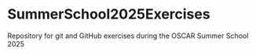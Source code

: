 # SummerSchool2025Exercises
Repository for git and GitHub exercises during the OSCAR Summer School 2025
